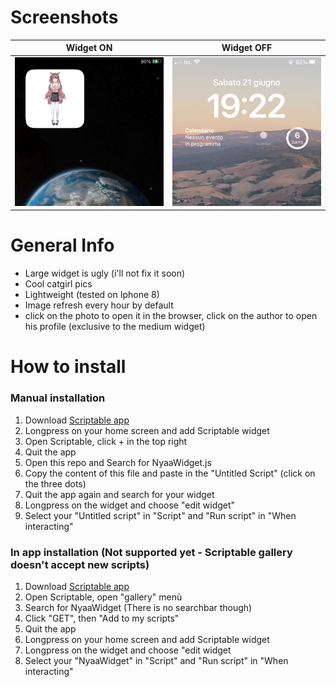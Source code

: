 # Screenshots
| Widget ON | Widget OFF |
|-----------|-----------|
| ![small widget](https://github.com/Dicast3/NyaaWidget/blob/main/Photos/small_widget.jpeg) | ![Widget off](KanaWidgetOFF.PNG) |

# General Info
- Large widget is ugly (i'll not fix it soon)
- Cool catgirl pics
- Lightweight (tested on Iphone 8)
- Image refresh every hour by default
- click on the photo to open it in the browser, click on the author to open his profile (exclusive to the medium widget)

# How to install
### Manual installation
1) Download [Scriptable app](https://scriptable.app/)
2) Longpress on your home screen and add Scriptable widget
3) Open Scriptable, click + in the top right
4) Quit the app
5) Open this repo and Search for NyaaWidget.js
6) Copy the content of this file and paste in the "Untitled Script" (click on the three dots)
7) Quit the app again and search for your widget
8) Longpress on the widget and choose "edit widget"
9) Select your "Untitled script" in "Script" and "Run script" in "When interacting"

### In app installation (Not supported yet - Scriptable gallery doesn't accept new scripts)
1) Download [Scriptable app](https://scriptable.app/)
2) Open Scriptable, open "gallery" menù
3) Search for NyaaWidget (There is no searchbar though)
4) Click "GET", then "Add to my scripts"
5) Quit the app
6) Longpress on your home screen and add Scriptable widget
7) Longpress on the widget and choose "edit widget
8) Select your "NyaaWidget" in "Script" and "Run script" in "When interacting"
